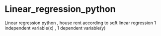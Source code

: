 # Linear_regression_python
Linear regression python , house rent according to sqft
linear regression 1 independent variable(x) , 1 dependent variable(y)
